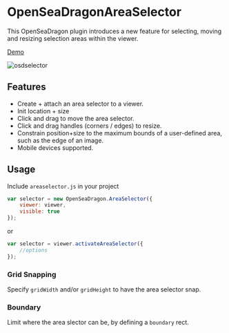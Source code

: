 # OpenSeaDragonAreaSelector

This OpenSeaDragon plugin introduces a new feature for selecting, moving and resizing selection areas within the viewer.

[Demo](http://jedateach.github.io/OpenSeadragonAreaSelector/demo/)

![osdselector](https://cloud.githubusercontent.com/assets/1356335/7264166/e7f94190-e8dc-11e4-88f9-8a62e5a1aefc.gif)

## Features

 * Create + attach an area selector to a viewer.
 * Init location + size
 * Click and drag to move the area selector.
 * Click and drag handles (corners / edges) to resize.
 * Constrain position+size to the maximum bounds of a user-defined area, such as the edge of an image.
 * Mobile devices supported.

## Usage

Include `areaselector.js` in your project

```javascript
var selector = new OpenSeaDragon.AreaSelector({
    viewer: viewer,
    visible: true
});
```

or

```javascript
var selector = viewer.activateAreaSelector({
    //options
});
```

### Grid Snapping

Specify `gridWidth` and/or `gridHeight` to have the area selector snap.

### Boundary

Limit where the area slector can be, by defining a `boundary` rect.
